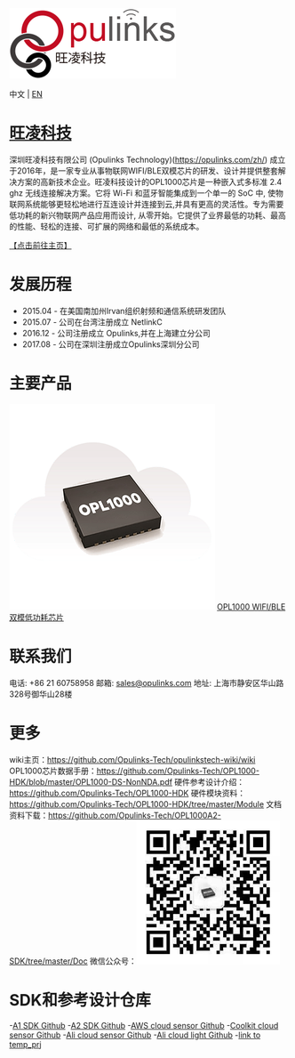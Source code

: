 ![avatar](opulinks_logo.png)

中文 | [EN](https://github.com/Opulinks-Tech/opulinkstech-wiki/wiki/README-EN)

# [旺凌科技](https://github.com/Opulinks-Tech/opulinkstech-wiki/wiki)

深圳旺凌科技有限公司 (Opulinks Technology)(https://opulinks.com/zh/) 成立于2016年，是一家专业从事物联网WIFI/BLE双模芯片的研发、设计并提供整套解决方案的高新技术企业。旺凌科技设计的OPL1000芯片是一种嵌入式多标准 2.4 ghz 无线连接解决方案。它将 Wi-Fi 和蓝牙智能集成到一个单一的 SoC 中, 使物联网系统能够更轻松地进行互连设计并连接到云,并具有更高的灵活性。专为需要低功耗的新兴物联网产品应用而设计, 从零开始。它提供了业界最低的功耗、最高的性能、轻松的连接、可扩展的网络和最低的系统成本。

[【点击前往主页】](https://github.com/Opulinks-Tech/opulinkstech-wiki/wiki)

# 发展历程

* 2015.04 - 在美国南加州Irvan组织射频和通信系统研发团队
* 2015.07 - 公司在台湾注册成立 NetlinkC
* 2016.12 - 公司注册成立 Opulinks,并在上海建立分公司
* 2017.08 - 公司在深圳注册成立Opulinks深圳分公司

# 主要产品
![avatar](OPL1000_picture.png)
[OPL1000 WIFI/BLE双模低功耗芯片](https://opulinks.com/zh/products/)


# 联系我们
电话:  +86 21 60758958 
邮箱:  sales@opulinks.com 
地址: 上海市静安区华山路328号御华山28楼  

# 更多
wiki主页：https://github.com/Opulinks-Tech/opulinkstech-wiki/wiki  
OPL1000芯片数据手册：https://github.com/Opulinks-Tech/OPL1000-HDK/blob/master/OPL1000-DS-NonNDA.pdf 
硬件参考设计介绍：https://github.com/Opulinks-Tech/OPL1000-HDK
硬件模块资料：https://github.com/Opulinks-Tech/OPL1000-HDK/tree/master/Module
文档资料下载：https://github.com/Opulinks-Tech/OPL1000A2-SDK/tree/master/Doc 
微信公众号：![avatar](Opulinks_WeChatOfficialAccounts.jpg)  


# SDK和参考设计仓库
-[A1 SDK Github](https://github.com/Opulinks-Tech/OPL1000A1-SDK.git)
-[A2 SDK Github](https://github.com/Opulinks-Tech/OPL1000A2-SDK.git)
-[AWS cloud sensor Github](https://github.com/Opulinks-Tech/OPL1000A2-Sensor-Device-Reference-Code-Aws-Cloud-with-MQTT.git)
-[Coolkit cloud sensor Github](https://github.com/Opulinks-Tech/OPL1000A2-Sensor-Device-Reference-Code-Coolkit-Cloud-with-HTTPS.git)
-[Ali cloud sensor Github](https://github.com/Opulinks-Tech/OPL1000A2-Sensor-Device-Reference-Code-Ali-Cloud-with-MQTT.git)
-[Ali cloud light Github](https://github.com/Opulinks-Tech/OPL1000A2-Light-Control-Reference-Code-Ali-Cloud-with-MQTT.git)
-[link to temp_prj](https://github.com/dongliu72/temp-prj/blob/master/README.md)

